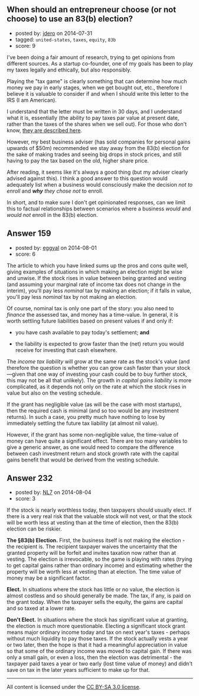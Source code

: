 ## When should an entrepreneur choose (or not choose) to use an 83(b) election?

- posted by: [jdero](https://stackexchange.com/users/1972448/jdero) on 2014-07-31
- tagged: `united-states`, `taxes`, `equity`, `83b`
- score: 9

<p>I've been doing a fair amount of research, trying to get opinions from different sources. As a startup co-founder, one of my goals has been to play my taxes legally and ethically, but also responsibly. </p>

<p>Playing the "tax game" is clearly something that can determine how much money we pay in early stages, when we get bought out, etc., therefore I believe it is valuable to consider if and when I should write this letter to the IRS (I am American).</p>

<p>I understand that the letter must be written in 30 days, and I understand what it is, essentially (the ability to pay taxes par value at present date, rather than the taxes of the shares when we sell out). For those who don't know, <a href="http://ayrlaw.com/what-is-an-83b-election-and-when-do-i-make-it-part-1-with-graphic/">they are described here</a>.</p>

<p>However, my best business adviser (has sold companies for personal gains upwards of $50m) recommended we stay away from the 83(b) election for the sake of making trades and seeing big drops in stock prices, and still having to pay the tax based on the old, higher share price.</p>

<p>After reading, it seems like it's always a good thing (but my adviser clearly advised against this). I think a good answer to this question would adequately list when a business would consciously make the decision <em>not to enroll</em> and <strong><em>why</strong> they chose not</em> to enroll.</p>

<p>In short, and to make sure I don't get opinionated responses, can we limit this to factual relationships between scenarios where a business <em>would</em> and <em>would not</em> enroll in the 83(b) election.</p>



## Answer 159

- posted by: [eggyal](https://stackexchange.com/users/310184/eggyal) on 2014-08-01
- score: 6

<p>The article to which you have linked sums up the pros and cons quite well, giving examples of situations in which making an election might be wise and unwise.  If the stock rises in value between being granted and vesting (and assuming your marginal rate of income tax does not change in the interim), you'll pay less <em>nominal</em> tax by making an election; if it falls in value, you'll pay less <em>nominal</em> tax by not making an election.</p>

<p>Of course, nominal tax is only one part of the story: you also need to <em>finance</em> the assessed tax, and money has a time-value.  In general, it is worth settling future liabilities based on present values if and only if:</p>

<ul>
<li><p>you have cash available to pay today's settlement; <strong>and</strong></p></li>
<li><p>the liability is expected to grow faster than the (net) return you would receive for investing that cash elsewhere.</p></li>
</ul>

<p>The <em>income tax liability</em> will grow at the same rate as the stock's value (and therefore the question is whether you can grow cash faster than your stock&mdash;given that one way of investing your cash could be to buy further stock, this may not be all that unlikely).  The growth in <em>capital gains liability</em> is more complicated, as it depends not only on the rate at which the stock rises in value but also on the vesting schedule.</p>

<p>If the grant has negligible value (as will be the case with most startups), then the required cash is minimal (and so too would be any investment returns).  In such a case, you pretty much have nothing to lose by immediately settling the future tax liability (at almost nil value).</p>

<p>However, if the grant has some non-negligible value, the time-value of money can have quite a significant effect.  There are too many variables to give a generic answer, as one would need to compare the difference between cash investment return and stock growth rate with the capital gains benefit that would be derived from the vesting schedule.</p>



## Answer 232

- posted by: [NL7](https://stackexchange.com/users/4221898/nl7) on 2014-08-04
- score: 3

<p>If the stock is nearly worthless today, then taxpayers should usually elect.  If there is a very real risk that the valuable stock will not vest, or that the stock will be worth less at vesting than at the time of election, then the 83(b) election can be riskier.  </p>

<p><strong>The §83(b) Election.</strong> First, the business itself is not making the election - the recipient is.  The recipient taxpayer waives the uncertainty that the granted property will be forfeit and invites taxation now rather than at vesting.  The election is irrevocable, so the game is playing with rates (trying to get capital gains rather than ordinary income) and estimating whether the property will be worth less at vesting than at election.  The time value of money may be a significant factor.</p>

<p><strong>Elect.</strong> In situations where the stock has little or no value, the election is almost costless and so should generally be made.  The tax, if any, is paid on the grant today.  When the taxpayer sells the equity, the gains are capital and so taxed at a lower rate.</p>

<p><strong>Don't Elect.</strong> In situations where the stock has significant value at granting, the election is much more questionable.  Electing a significant stock grant means major ordinary income today and tax on next year's taxes - perhaps without much liquidity to pay those taxes.  If the stock actually vests a year or two later, then the hope is that it had a meaningful appreciation in value so that some of the ordinary income was moved to capital gain.  If there was only a small gain, or even a loss, then the election was detrimental - the taxpayer paid taxes a year or two early (lost time value of money) and didn't save on tax in the later years sufficient to make up for that.</p>




---

All content is licensed under the [CC BY-SA 3.0 license](https://creativecommons.org/licenses/by-sa/3.0/).
